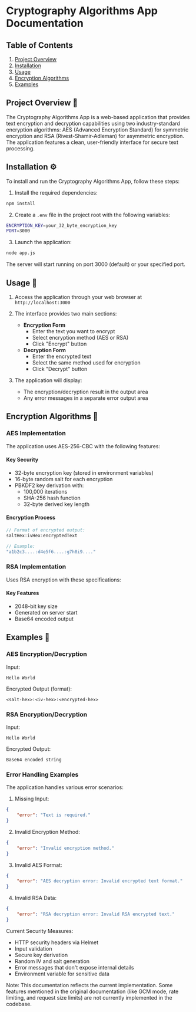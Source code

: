 # Cryptography Algorithms App Documentation

## Table of Contents
1. [Project Overview](#project-overview)
2. [Installation](#installation)
3. [Usage](#usage)
4. [Encryption Algorithms](#encryption-algorithms)
5. [Examples](#examples)

## Project Overview 📝
The Cryptography Algorithms App is a web-based application that provides text encryption and decryption capabilities using two industry-standard encryption algorithms: AES (Advanced Encryption Standard) for symmetric encryption and RSA (Rivest-Shamir-Adleman) for asymmetric encryption. The application features a clean, user-friendly interface for secure text processing.

## Installation ⚙️
To install and run the Cryptography Algorithms App, follow these steps:

1. Install the required dependencies:
```bash
npm install
```

2. Create a `.env` file in the project root with the following variables:
```bash
ENCRYPTION_KEY=your_32_byte_encryption_key
PORT=3000
```

3. Launch the application:
```bash
node app.js
```

The server will start running on port 3000 (default) or your specified port.

## Usage 📖
1. Access the application through your web browser at `http://localhost:3000`
2. The interface provides two main sections:
   - **Encryption Form**
     - Enter the text you want to encrypt
     - Select encryption method (AES or RSA)
     - Click "Encrypt" button
   - **Decryption Form**
     - Enter the encrypted text
     - Select the same method used for encryption
     - Click "Decrypt" button

3. The application will display:
   - The encryption/decryption result in the output area
   - Any error messages in a separate error output area

## Encryption Algorithms 🔐

### AES Implementation
The application uses AES-256-CBC with the following features:

#### Key Security
- 32-byte encryption key (stored in environment variables)
- 16-byte random salt for each encryption
- PBKDF2 key derivation with:
  - 100,000 iterations
  - SHA-256 hash function
  - 32-byte derived key length

#### Encryption Process
```javascript
// Format of encrypted output:
saltHex:ivHex:encryptedText

// Example:
"a1b2c3....:d4e5f6....:g7h8i9...."
```

### RSA Implementation
Uses RSA encryption with these specifications:

#### Key Features
- 2048-bit key size
- Generated on server start
- Base64 encoded output

## Examples 📌

### AES Encryption/Decryption
Input:
```
Hello World
```

Encrypted Output (format):
```
<salt-hex>:<iv-hex>:<encrypted-hex>
```

### RSA Encryption/Decryption
Input:
```
Hello World
```

Encrypted Output:
```
Base64 encoded string
```

### Error Handling Examples
The application handles various error scenarios:

1. Missing Input:
```json
{
    "error": "Text is required."
}
```

2. Invalid Encryption Method:
```json
{
    "error": "Invalid encryption method."
}
```

3. Invalid AES Format:
```json
{
    "error": "AES decryption error: Invalid encrypted text format."
}
```

4. Invalid RSA Data:
```json
{
    "error": "RSA decryption error: Invalid RSA encrypted text."
}
```

Current Security Measures:
- HTTP security headers via Helmet
- Input validation
- Secure key derivation
- Random IV and salt generation
- Error messages that don't expose internal details
- Environment variable for sensitive data

Note: This documentation reflects the current implementation. Some features mentioned in the original documentation (like GCM mode, rate limiting, and request size limits) are not currently implemented in the codebase.